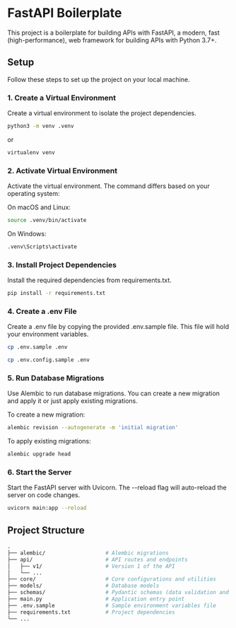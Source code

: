 # FastAPI Boilerplate

This project is a boilerplate for building APIs with FastAPI, a modern, fast (high-performance), web framework for building APIs with Python 3.7+.

## Setup

Follow these steps to set up the project on your local machine.

### 1. Create a Virtual Environment

Create a virtual environment to isolate the project dependencies.

```sh
python3 -m venv .venv
```
or

```sh
virtualenv venv
```

### 2. Activate Virtual Environment

Activate the virtual environment. The command differs based on your operating system:

On macOS and Linux:
```sh
source .venv/bin/activate
```

On Windows:
```sh
.venv\Scripts\activate
```

### 3. Install Project Dependencies

Install the required dependencies from requirements.txt.

```sh
pip install -r requirements.txt
```

### 4. Create a .env File 

Create a .env file by copying the provided .env.sample file. This file will hold your environment variables.

```sh
cp .env.sample .env
```

```sh
cp .env.config.sample .env
```
### 5. Run Database Migrations

Use Alembic to run database migrations. You can create a new migration and apply it or just apply existing migrations.

To create a new migration:
```sh
alembic revision --autogenerate -m 'initial migration'
```

To apply existing migrations:
```sh
alembic upgrade head
```

### 6. Start the Server

Start the FastAPI server with Uvicorn. The --reload flag will auto-reload the server on code changes.

```sh
uvicorn main:app --reload
```


## Project Structure

```graphql
.
├── alembic/                   # Alembic migrations
├── api/                       # API routes and endpoints
│   ├── v1/                    # Version 1 of the API
│   └── ...
├── core/                      # Core configurations and utilities
├── models/                    # Database models
├── schemas/                   # Pydantic schemas (data validation and serialization)
├── main.py                    # Application entry point
├── .env.sample                # Sample environment variables file
├── requirements.txt           # Project dependencies
└── ...
```
